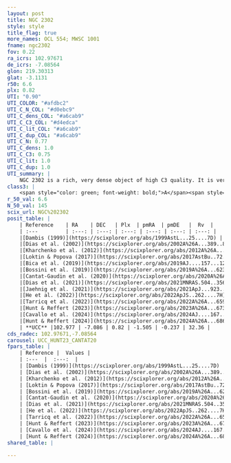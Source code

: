 ```yaml
---
layout: post
title: NGC 2302
style: style
title_flag: true
more_names: OCL 554; MWSC 1001
fname: ngc2302
fov: 0.22
ra_icrs: 102.97671
de_icrs: -7.08564
glon: 219.30313
glat: -3.1131
r50: 6.6
plx: 0.82
UTI: "0.90"
UTI_COLOR: "#afdbc2"
UTI_C_N_COL: "#d0ebc9"
UTI_C_dens_COL: "#a6cab9"
UTI_C_C3_COL: "#d4edca"
UTI_C_lit_COL: "#a6cab9"
UTI_C_dup_COL: "#a6cab9"
UTI_C_N: 0.77
UTI_C_dens: 1.0
UTI_C_C3: 0.75
UTI_C_lit: 1.0
UTI_C_dup: 1.0
UTI_summary: |
    NGC 2302 is a rich, very dense object of high C3 quality. It is very well-studied in the literature.
class3: |
    <span style="color: green; font-weight: bold;">A</span><span style="color: #FFC300; font-weight: bold;">B</span>
r_50_val: 6.6
N_50_val: 145
scix_url: NGC%202302
posit_table: |
    | Reference    | RA    | DEC   | Plx  | pmRA  | pmDE   |  Rv  |
    | :---         | :---: | :---: | :---: | :---: | :---: | :---: |
    |[Dambis (1999)](https://scixplorer.org/abs/1999AstL...25....7D) | 102.975 | -7.083 | -- | -- | -- | -- |
    |[Dias et al. (2002)](https://scixplorer.org/abs/2002A%26A...389..871D) | 102.979 | -7.083 | -- | -2.66 | -1.86 | -- |
    |[Kharchenko et al. (2012)](https://scixplorer.org/abs/2012A%26A...543A.156K) | 102.968 | -7.08 | -- | -0.2 | -1.96 | -- |
    |[Loktin & Popova (2017)](https://scixplorer.org/abs/2017AstBu..72..257L) | 102.975 | -7.082 | -- | 2.023 | -3.456 | 31.2 |
    |[Bica et al. (2019)](https://scixplorer.org/abs/2019AJ....157...12B) | 102.974 | -7.079 | -- | -- | -- | -- |
    |[Bossini et al. (2019)](https://scixplorer.org/abs/2019A%26A...623A.108B) | 102.977 | -7.086 | -- | -- | -- | -- |
    |[Cantat-Gaudin et al. (2020)](https://scixplorer.org/abs/2020A%26A...640A...1C) | 102.977 | -7.086 | 0.8 | -1.453 | -0.228 | -- |
    |[Dias et al. (2021)](https://scixplorer.org/abs/2021MNRAS.504..356D) | 102.984 | -7.087 | 0.818 | -1.468 | -0.2 | -- |
    |[Jaehnig et al. (2021)](https://scixplorer.org/abs/2021ApJ...923..129J) | 102.963 | -7.085 | 0.832 | -1.491 | -0.28 | -- |
    |[He et al. (2022)](https://scixplorer.org/abs/2022ApJS..262....7H) | 102.98 | -7.091 | 0.827 | -1.507 | -0.237 | -- |
    |[Tarricq et al. (2022)](https://scixplorer.org/abs/2022A%26A...659A..59T) | 102.976 | -7.092 | 0.824 | -1.513 | -0.258 | -- |
    |[Hunt & Reffert (2023)](https://scixplorer.org/abs/2023A%26A...673A.114H) | 102.981 | -7.081 | 0.807 | -1.517 | -0.245 | 31.081 |
    |[Cavallo et al. (2024)](https://scixplorer.org/abs/2024AJ....167...12C) | 102.981 | -7.073 | 0.815 | -- | -- | -- |
    |[Hunt & Reffert (2024)](https://scixplorer.org/abs/2024A%26A...686A..42H) | 102.981 | -7.081 | 0.807 | -1.517 | -0.245 | 31.081 |
    | **UCC** |102.977 | -7.086 | 0.82 | -1.505 | -0.237 | 32.36 | 
cds_radec: 102.97671,-7.08564
carousel: UCC_HUNT23_CANTAT20
fpars_table: |
    | Reference |  Values |
    | :---  |  :---:  |
    | [Dambis (1999)](https://scixplorer.org/abs/1999AstL...25....7D) | `E_B-V_=0.226, DM0=10.07, log_age_=8.05` |
    | [Dias et al. (2002)](https://scixplorer.org/abs/2002A%26A...389..871D) | `E(B-V)=0.23, Dist=1500.0, Age=7.08` |
    | [Kharchenko et al. (2012)](https://scixplorer.org/abs/2012A%26A...543A.156K) | `e_bv=0.2, distance=1310, log_age=8.35` |
    | [Loktin & Popova (2017)](https://scixplorer.org/abs/2017AstBu..72..257L) | `E(B-V)=0.208, Dmod=10.49, logt=7.905` |
    | [Bossini et al. (2019)](https://scixplorer.org/abs/2019A%26A...623A.108B) | `AV=0.636, Dist=10.513, logA=7.873, Fe/H=0.0` |
    | [Cantat-Gaudin et al. (2020)](https://scixplorer.org/abs/2020A%26A...640A...1C) | `AVNN=0.57, DMNN=10.5, AgeNN=8.03` |
    | [Dias et al. (2021)](https://scixplorer.org/abs/2021MNRAS.504..356D) | `Av=0.733, Dist=1162, logage=8.038, [Fe/H]=-0.025` |
    | [He et al. (2022)](https://scixplorer.org/abs/2022ApJS..262....7H) | `A0=0.85, logAge=7.8` |
    | [Tarricq et al. (2022)](https://scixplorer.org/abs/2022A%26A...659A..59T) | `Dist=1226, logAgeNN=8.06` |
    | [Hunt & Reffert (2023)](https://scixplorer.org/abs/2023A%26A...673A.114H) | `AV50=0.546, diffAV50=0.637, MOD50=10.304, logAge50=8.181` |
    | [Cavallo et al. (2024)](https://scixplorer.org/abs/2024AJ....167...12C) | `AV50=0.57, dMod50=10.46, logAge50=8.17, [Fe/H]50=0.34` |
    | [Hunt & Reffert (2024)](https://scixplorer.org/abs/2024A%26A...686A..42H) | `MassJ=403.586` |
shared_table: |
    
---
```


